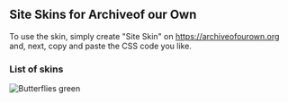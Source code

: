 ## Site Skins for Archiveof our Own
To use the skin, simply create "Site Skin" on https://archiveofourown.org and, next, copy and paste the CSS code you like.

### List of skins
![Butterflies green](https://i.ibb.co/3yC89XC/Screenshot-20231106-170017.png "Butterflies green")
